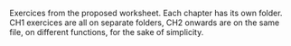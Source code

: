 Exercices from the proposed worksheet. Each chapter has its own folder. CH1 exercices are
all on separate folders, CH2 onwards are on the same file, on different functions, for the sake of simplicity.
